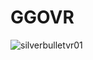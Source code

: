 # GGOVR
![silverbulletvr01](https://cloud.githubusercontent.com/assets/4668381/24826886/42e22a62-1c7b-11e7-8634-19660987016d.jpg)
